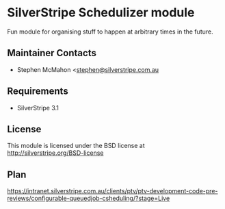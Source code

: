# SilverStripe Schedulizer module

Fun module for organising stuff to happen at arbitrary times in the future.

## Maintainer Contacts

* Stephen McMahon <stephen@silverstripe.com.au

## Requirements

* SilverStripe 3.1

## License

This module is licensed under the BSD license at http://silverstripe.org/BSD-license

## Plan
https://intranet.silverstripe.com.au/clients/ptv/ptv-development-code-pre-reviews/configurable-queuedjob-csheduling/?stage=Live